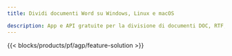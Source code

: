 ```yaml
---
title: Dividi documenti Word su Windows, Linux e macOS 

description: App e API gratuite per la divisione di documenti DOC, RTF, DOCX e ODT
---
```


{{< blocks/products/pf/agp/feature-solution >}} 
